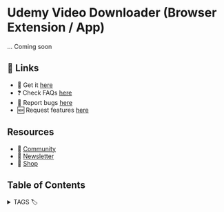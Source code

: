 # Udemy Video Downloader (Browser Extension / App)

... Coming soon


## 🔗 Links

- 🎁 Get it [here](https://serp.ly/tiktok-downloader)
- ❓ Check FAQs [here](https://github.com/orgs/serpapps/discussions/categories/faq)
- 🐛 Report bugs [here](https://github.com/serpapps/udemy-video-downloader/issues)
- 🆕 Request features [here](https://github.com/serpapps/udemy-video-downloader/issues)

## Resources

- 💬 [Community](https://serp.ly/@serp/community)
- 💌 [Newsletter](https://serp.ly/@serp/email)
- 🛒 [Shop](https://serp.ly/@serp/store)


## Table of Contents




<details>
  <summary> TAGS 🏷️ </summary>
udemy course downloader, udemy downloader, udemy downloader chrome extension, udemy downloader extension, udemy video downloader

</details>
